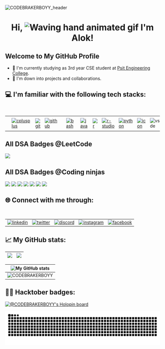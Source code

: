 ![CODEBRAKERBOYY_header](https://user-images.githubusercontent.com/25181517/117185899-9ccba680-adda-11eb-9003-7c25da391b99.PNG)
<h1 align="center"> Hi, <img src="https://raw.githubusercontent.com/nixin72/nixin72/master/wave.gif" 
         alt="Waving hand animated gif"
         height="45"
         width="45" /> I'm Alok!</h1>
         <img src="https://komarev.com/ghpvc/?username=CODEBRAKERBOYY&color=brightgreen" alt="" align="right" />


## Welcome to My GitHub Profile

- 🏫 I'm currently studying as 3rd year CSE student at [Psit Engineering College](https://www.psit.ac.in// "visit my college website").
- 🤩 I'm down into projects and collaborations.

## 💻 I'm familiar with the following tech stacks:

<br/>

<div align="center">
  <table>
    <tr>
      <td>
        <a href="https://github.com/CODEBRAKERBOYY?tab=repositories&q=&type=&language=c&sort=" target="_blank" title="View my C Programming repo(s)"> 
          <img src="https://raw.githubusercontent.com/tandpfun/skill-icons/65dea6c4eaca7da319e552c09f4cf5a9a8dab2c8/icons/C.svg" alt="c" width="40" height="40"/> 
        </a>
      </td>
      <td>
        <a href="https://github.com/CODEBRAKERBOYY?tab=repositories&q=&type=&language=c%2B%2B&sort=" target="_blank" title="View my C++ Programming repo(s)"> 
          <img src="https://techstack-generator.vercel.app/cpp-icon.svg" alt="cplusplus" width="50" height="50"/> 
        </a>
      </td>
      <td>
        <a href="https://github.com/CODEBRAKERBOYY/" target="_blank" title="View my repos">
          <img src="https://user-images.githubusercontent.com/25181517/192108372-f71d70ac-7ae6-4c0d-8395-51d8870c2ef0.png" alt="git" width="40" height="40"/>
        </a>
      </td>
      <td>
        <a href="https://github.com/CODEBRAKERBOYY/" target="_blank" title="View my repos">
          <img src="https://techstack-generator.vercel.app/github-icon.svg" alt="github" width="50" height="50"/>
        </a>
      </td>
      <td>
        <a href="https://github.com/CODEBRAKERBOYY/" target="_blank" title="View my repos">
          <img src="https://raw.githubusercontent.com/tandpfun/skill-icons/65dea6c4eaca7da319e552c09f4cf5a9a8dab2c8/icons/Markdown-Dark.svg" alt="markdown" width="40" height="40"/>
        </a>
      </td>
      <td>
        <a href="https://github.com/CODEBRAKERBOYY?tab=repositories&q=&type=&language=shell&sort=" target="_blank" title="View my Shell Scripting repo(s)">
          <img src="https://raw.githubusercontent.com/jmnote/z-icons/master/svg/bash.svg" alt="bash" width="40" height="40"/>
        </a>
      </td>
      <td>
        <a href="https://github.com/CODEBRAKERBOYY?tab=repositories&q=&type=&language=java&sort=" target="_blank" title="View my Java repo(s)">
          <img src="https://techstack-generator.vercel.app/java-icon.svg" alt="java" width="50" height="50"/>
        </a>
      </td>
      <td>
        <a href="https://github.com/CODEBRAKERBOYY?tab=repositories&q=&type=&language=r&sort=" target="_blank" title="View my R programming repo(s)">
          <img src="https://raw.githubusercontent.com/jmnote/z-icons/master/svg/r.svg" alt="r" width="40" height="40"/>
        </a>
      </td>
      <td>
        <a href="https://github.com/CODEBRAKERBOY?tab=repositories&q=&type=&language=r&sort=" target="_blank" title="View my Docker repo(s)">
          <img src="https://techstack-generator.vercel.app/docker-icon.svg" alt="r-studio" width="40" height="40"/>
        </a>
      </td>
      <td>
        <a href="" target="_blank" title="View my Python repo(s)">
          <img src="https://techstack-generator.vercel.app/python-icon.svg" alt="python" width="40" height="40"/>
        </a>
      </td>
      <td>
        <a href="" target="_blank" title="View my Sql repo (s)">
          <img src="https://techstack-generator.vercel.app/mysql-icon.svg" alt="icon" width="65" height="65"
        </a>
      </td>
      <td>
        <img src="https://www.svgrepo.com/show/452129/vs-code.svg" alt="vscode" width="40" height="40"/>
      </td>
    </tr>
  </table>
</div>


## All DSA Badges @LeetCode

<img src="https://assets.leetcode.com/static_assets/marketing/2024-50.gif" width="65px"></img>


## All DSA Badges @Coding ninjas

<img src="https://files.codingninjas.in/code-crusader-4-26994.svg" width="85px"></img>
<img src="https://files.codingninjas.in/consistent-coder-2-26973.svg" width="65px"></img>
<img src="https://files.codingninjas.in/diligent-developer-3-26989.svg" width="75px"></img>
<img src="https://files.codingninjas.in/leaderboard-legend-2-27001.svg" width="65px"></img>
<img src="https://files.codingninjas.in/samurai-30760.svg" width="65px"></img>
<img src="https://files.codingninjas.in/ace-coder-1-26995.svg" width="65px"></img>
<img src="https://files.codingninjas.in/legendary-1-27005.svg" width="85px"></img>






## 🌐 Connect with me through:


<br/>

<div align="center">
  <table>
    <tr>
      <td>
          <a href="https://www.linkedin.com/in/alok-yadav-755673297/" target="_blank" title="Visit my Linkedin">
            <img src="https://raw.githubusercontent.com/rahuldkjain/github-profile-readme-generator/master/src/images/icons/Social/linked-in-alt.svg" alt="linkedin" width="40" height="40"/>
          </a>
      </td>
      <td>
          <a href="https://twitter.com/" target="_blank" title="Visit my twitter">
            <img src="https://raw.githubusercontent.com/rahuldkjain/github-profile-readme-generator/master/src/images/icons/Social/twitter.svg" alt="twitter" width="40" height="40"/>
          </a>
      </td>
      <td>
         <a href="https://discord.gg/" target="_blank" title="Join My Discord Channel">
          <img src="https://www.svgrepo.com/show/452188/discord.svg" alt="discord" width="50" height="50" />
         </a>
      </td>
      <td>
          <a href="https://www.instagram.com/iam_.abhir/" target="_blank" title="Visit my Instagram">
            <img src="https://raw.githubusercontent.com/rahuldkjain/github-profile-readme-generator/master/src/images/icons/Social/instagram.svg" alt="instagram" width="40" height="40"/>
          </a>
      </td>
      <td>
          <a href="https://www.facebook.com/" target="_blank" title="Visit my facebook">
            <img src="https://raw.githubusercontent.com/jmnote/z-icons/master/svg/facebook.svg" alt="facebook" width="40" height="40"/>
          </a>
      </td>
  </table>
</div>

## 📈 My GitHub stats:

| <img src="https://github-readme-stats.vercel.app/api?username=CODEBRAKERBOYY&&show_icons=true&count_private=true&theme=github_dark"> | <img src="https://github-readme-streak-stats.herokuapp.com/?user=CODEBRAKERBOYY&theme=blueberry_duo"/> |
| --- | ---- |

| <img src="https://github-profile-trophy.vercel.app/?username=CODEBRAKERBOYY&theme=darkhub&column=9" alt="My GitHub stats"> |
| --- |
| ![CODEBRAKERBOYY](https://github-readme-activity-graph.vercel.app/graph?username=CODEBRAKERBOYY&theme=react-dark) |

## 🐱‍💻 Hacktober badges:

[ ![@CODEBRAKERBOYY's Holopin board](https://holopin.me/CODEBRAKERBOY) ](https://holopin.io/@CODEBRAKERBOY) 


<!-- Snake Game -->
<div align ="center">
  <img src="https://raw.githubusercontent.com/CODEBRAKERBOYY/CODEBRAKERBOYY/output/github-snake-dark.svg" alt="ERROR:404 XoX" title="Ohh No, it's eating my contributions from the graph" >
</div> 




